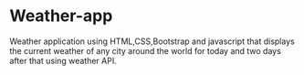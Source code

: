 # Weather-app
Weather application using HTML,CSS,Bootstrap and javascript that displays the current weather of any city around the world for today and two days after that using weather API. 
